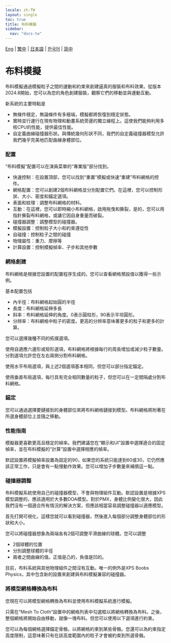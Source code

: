 ```yaml
---
locale: zh-TW
layout: single
toc: true
title: 布料模擬
sidebar:
  nav: "docs-tw"
---
```

[Eng](/dancexr/features/cloth_simulation) | [繁中](/tw/dancexr/features/cloth_simulation) | [日本語](/jp/dancexr/features/cloth_simulation) | [한국어](/kr/dancexr/features/cloth_simulation) | [简中](/zh/dancexr/features/cloth_simulation)

# 布料模擬
布料模擬通過模擬粒子之間的運動和約束來創建逼真的服裝和布料效果。從版本2024.8開始，您可以為您的角色創建服裝，觀察它們的移動並與運動互動。

新系統的主要特點是

* 無條件穩定，無論條件有多極端，模擬都將恢復到穩定狀態。
* 實時並行運行在現有物理和動畫系統旁邊的獨立線程上。這使我們能夠利用多核CPU的性能，提供最佳性能。
* 自定義曲線碰撞器形狀。與傳統幾何形狀不同，我們的自定義碰撞器模型允許我們幾乎完美地匹配曲線身體部位。

### 配置
“布料模擬”配置可以在演員菜單的“專業版”部分找到。

* 快速控制：在設置頂部，您可以找到“重置”模擬或快速“重建”布料網格的控件。
* 網格配置：您可以創建2個布料網格並分別配置它們。在這裡，您可以控制形狀、大小、密度和錨定選項。
* 表面和紋理：調整布料網格的材料。
* 互動：在這裡，您可以即時縮小布料網格，啟用拖曳和撕裂，是的，您可以用指針撕裂布料網格，或讓它因自身重量而破裂。
* 碰撞器調整：調整模型的碰撞器。
* 模擬設置：控制粒子大小和約束遵從性
* 自碰撞：控制粒子之間的碰撞
* 物理屬性：重力、摩擦等
* 計算設置：控制模擬幀率、子步和其他參數

### 網格創建
布料網格是根據您設置的配置程序生成的。您可以查看網格預設值以獲得一些示例。

基本配置包括
* 內半徑：布料網格起始圓的半徑
* 長度：布料網格延伸多長
* 斜率：布料網格延伸的角度。0表示圓柱形，90表示平坦圓形。
* 分辨率：布料網格中粒子的密度。更高的分辨率意味著更多的粒子和更多的計算。

您可以選擇幾種不同的拓撲選項。

使用自適應六邊形或矩形選項，布料網格將根據每行的周長增加或減少粒子數量。分割選項允許您在左右兩側分割布料網格。

使用水平布局選項，與上述2個選項基本相同，但您可以部分指定錨定。

使用垂直布局選項，每行具有完全相同數量的粒子，但您可以在一定間隔處分割布料網格。

### 錨定
您可以通過選擇要鏈接到的身體部位來將布料網格鏈接到模型。布料網格將附著在所選身體部位上並隨之移動。

### 性能指南
模擬器更喜歡更高且穩定的幀率。我們建議您在“顯示和UI”設置中選擇適合的固定幀率，並在布料模擬的“計算”設置中選擇相應的幀率。

默認設置將模擬幀率設置為固定的90，如果您的系統只能達到60或30，它仍然應該正常工作，只是會有一點慢動作效果。您可以增加子步數量來補償這一點。

### 碰撞器調整
布料模擬系統使用自己的碰撞器模型，不會與物理組件互動。默認設置是根據XPS模型調整的，應該適用於大多數DOA模型。對於PMX，身體比例變化很大，因此我們沒有一個適合所有情況的解決方案，但應該相當容易調整碰撞器以適應模型。

首先打開可視化，這樣您就可以看到碰撞器，然後進入每個部分調整身體部位的形狀和大小。

您可以將碰撞器想象為兩端各有2個可調整平滑曲線的球體。您可以調整
* 2個球體的位置
* 分別調整球體的半徑
* 兩者之間曲線的值。正值是凸的，負值是凹的。

目前，布料系統與其他物理組件之間沒有互動。唯一的例外是XPS Boobs Physics，其中包含新的設置來創建與布料模擬兼容的碰撞器。

### 將模型網格轉換為布料<a id="mesh_to_cloth"></a>

您現在可以將模型網格轉換為布料並使用布料模擬系統進行模擬。

只需在“Mesh To Cloth”設置中的網格列表中勾選框以將網格轉換為布料。之後，整個網格將開始自由移動，就像一塊布料。但您可以使用以下選項進行約束。

您可以為每個網格選擇錨定骨骼，以將網格約束到某些骨骼。您還可以為約束指定高度限制，這意味著只有在該高度範圍內的粒子才會被約束到所選骨骼。